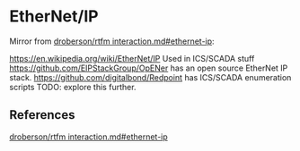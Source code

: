 # EtherNet/IP

Mirror from [droberson/rtfm interaction.md#ethernet-ip](https://github.com/droberson/rtfm/blob/master/interaction.md#ethernet-ip):

https://en.wikipedia.org/wiki/EtherNet/IP Used in ICS/SCADA stuff https://github.com/EIPStackGroup/OpENer has an open source EtherNet IP stack. https://github.com/digitalbond/Redpoint has ICS/SCADA enumeration scripts TODO: explore this further.


## References

[droberson/rtfm interaction.md#ethernet-ip](https://github.com/droberson/rtfm/blob/master/interaction.md#ethernet-ip)
